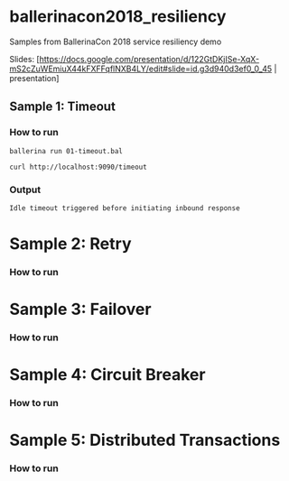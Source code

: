 # ballerinacon2018_resiliency
Samples from BallerinaCon 2018 service resiliency demo

Slides: [https://docs.google.com/presentation/d/122GtDKjISe-XqX-mS2cZuWEmiuX44kFXFFqflNXB4LY/edit#slide=id.g3d940d3ef0_0_45 | presentation] 

## Sample 1: Timeout

### How to run

```
ballerina run 01-timeout.bal
```

```
curl http://localhost:9090/timeout
```

### Output

```
Idle timeout triggered before initiating inbound response
```

# Sample 2: Retry

### How to run

# Sample 3: Failover

### How to run

# Sample 4: Circuit Breaker

### How to run

# Sample 5: Distributed Transactions

### How to run
